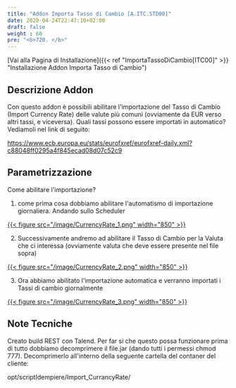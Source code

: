 ```yaml
---
title: "Addon Importa Tasso di Cambio [A.ITC.STD00]"
date: 2020-04-24T22:47:10+02:00
draft: false
weight : 60
pre: "<b>720. </b>"
---
```


[Vai alla Pagina di Installazione]({{< ref "ImportaTassoDiCambio[ITC00]" >}} "Installazione Addon Importa Tasso di Cambio")

## Descrizione Addon

Con questo addon è possibili abilitare l'importazione del Tasso di Cambio (Import Currency Rate) delle valute più comuni (ovviamente da EUR verso altri tassi, e viceversa). Quali tassi possono essere importati in automatico? Vediamoli nel link di seguito:

https://www.ecb.europa.eu/stats/eurofxref/eurofxref-daily.xml?c88048ff0295a4f845ecad08d07c52c9



## Parametrizzazione

Come abilitare l'importazione?

1) come prima cosa dobbiamo abilitare l'automatismo di importazione giornaliera. Andando sullo Scheduler 

[{{< figure src="/image/CurrencyRate_1.png"  width="850"  >}}](/image/CurrencyRate_1.png)

2) Successivamente andremo ad abilitare il Tasso di Cambio per la Valuta che ci interessa (ovviamente valuta che deve essere presente nel file sopra)

[{{< figure src="/image/CurrencyRate_2.png"  width="850"  >}}](/image/CurrencyRate_2.png)

3) Ora abbiamo abilitato l'importazione automatica e verranno importati i Tassi di cambio giornalmente

[{{< figure src="/image/CurrencyRate_3.png"  width="850"  >}}](/image/CurrencyRate_3.png)


## Note Tecniche

Creato build REST con Talend. Per far si che questo possa funzionare prima di tutto dobbiamo decomprimere il file.jar (dando tutti i permessi chmod 777). Decomprimerlo all'interno della seguente cartella del contaner del cliente:

  opt/scriptIdempiere/Import_CurrancyRate/

